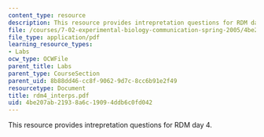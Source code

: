 ```yaml
---
content_type: resource
description: This resource provides intrepretation questions for RDM day 4.
file: /courses/7-02-experimental-biology-communication-spring-2005/4be207ab21938a6c19094ddb6c0fd042_rdm4_interps.pdf
file_type: application/pdf
learning_resource_types:
- Labs
ocw_type: OCWFile
parent_title: Labs
parent_type: CourseSection
parent_uid: 8b88dd46-cc8f-9062-9d7c-8cc6b91e2f49
resourcetype: Document
title: rdm4_interps.pdf
uid: 4be207ab-2193-8a6c-1909-4ddb6c0fd042
---
```

This resource provides intrepretation questions for RDM day 4.

